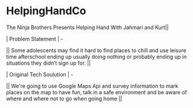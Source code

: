 # HelpingHandCo

The Ninja Brothers Presents Helping Hand With Jahmari and Kurt||

| Problem Statement | -

|| Some adolescents may find it hard to find places to chill and use leisure time afterschool ending up
usually doing nothing or probably ending up in situations they didn’t sign up for. ||

| Original Tech Soulution | -

|| We're going to use Google Maps Api and survey information to mark places on the map to have fun,
talk in a safe environment and be aware of where and where not to go when going home ||